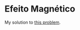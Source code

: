Efeito Magnético
================

My solution to [this problem][1].


[1]: http://dojopuzzles.com/problemas/exibe/efeito-magnetico/
